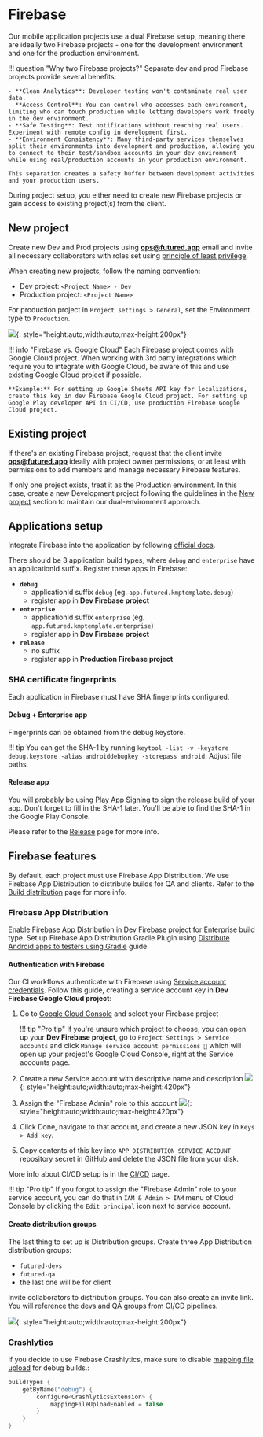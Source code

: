 # Firebase

Our mobile application projects use a dual Firebase setup, meaning there are ideally two Firebase projects - one for the development environment and one for the production environment.

!!! question "Why two Firebase projects?"
    Separate dev and prod Firebase projects provide several benefits:

    - **Clean Analytics**: Developer testing won't contaminate real user data.
    - **Access Control**: You can control who accesses each environment, limiting who can touch production while letting developers work freely in the dev environment.
    - **Safe Testing**: Test notifications without reaching real users. Experiment with remote config in development first.
    - **Environment Consistency**: Many third-party services themselves split their environments into development and production, allowing you to connect to their test/sandbox accounts in your dev environment while using real/production accounts in your production environment.

    This separation creates a safety buffer between development activities and your production users.

During project setup, you either need to create new Firebase projects or gain access to existing project(s) from the client.

## New project

Create new Dev and Prod projects using **ops@futured.app** email and invite all necessary collaborators with roles set using [principle of least privilege](https://www.cloudflare.com/en-gb/learning/access-management/principle-of-least-privilege/).

When creating new projects, follow the naming convention:

- Dev project: `<Project Name> - Dev`
- Production project: `<Project Name>`

For production project in `Project settings > General`, set the Environment type to `Production`.

![](../../../assets/firebase/firebase_production_project.png){: style="height:auto;width:auto;max-height:200px"}

!!! info "Firebase vs. Google Cloud"
    Each Firebase project comes with Google Cloud project. When working with 3rd party integrations which require you to integrate with Google Cloud, be aware of this and use existing Google Cloud project if possible.

    **Example:** For setting up Google Sheets API key for localizations, create this key in dev Firebase Google Cloud project. For setting up Google Play developer API in CI/CD, use production Firebase Google Cloud project.

## Existing project

If there's an existing Firebase project, request that the client invite **ops@futured.app** ideally with project owner permissions, or at least with permissions to add members and manage necessary Firebase features.

If only one project exists, treat it as the Production environment. In this case, create a new Development project following the guidelines in the [New project](#new-project) section to maintain our dual-environment approach.

## Applications setup

Integrate Firebase into the application by following [official docs](https://firebase.google.com/docs/android/setup).

There should be 3 application build types, where `debug` and `enterprise` have an applicationId suffix.
Register these apps in Firebase:

- **`debug`**
    - applicationId suffix `debug` (eg. `app.futured.kmptemplate.debug`)
    - register app in **Dev Firebase project**
- **`enterprise`**
    - applicationId suffix `enterprise` (eg. `app.futured.kmptemplate.enterprise`)
    - register app in **Dev Firebase project**
- **`release`**
    - no suffix
    - register app in **Production Firebase project**

### SHA certificate fingerprints

Each application in Firebase must have SHA fingerprints configured.

#### Debug + Enterprise app

Fingerprints can be obtained from the debug keystore.

!!! tip
    You can get the SHA-1 by running `keytool -list -v -keystore debug.keystore -alias androiddebugkey -storepass android`. Adjust file paths.

#### Release app

You will probably be using [Play App Signing](https://support.google.com/googleplay/android-developer/answer/9842756?hl=en) to sign the release build of your app. Don't forget to fill in the SHA-1 later. You'll be able to find the SHA-1 in the Google Play Console.

Please refer to the [Release](../release/00_google_play.md) page for more info.

## Firebase features

By default, each project must use Firebase App Distribution. We use Firebase App Distribution to distribute builds for QA and clients. Refer to the [Build distribution](../development/20_build_distrubution.md) page for more info.

### Firebase App Distribution

Enable Firebase App Distribution in Dev Firebase project for Enterprise build type. Set up Firebase App Distribution Gradle Plugin using [Distribute Android apps to testers using Gradle](https://firebase.google.com/docs/app-distribution/android/distribute-gradle?apptype=apk) guide.

#### Authentication with Firebase

Our CI workflows authenticate with Firebase using [Service account credentials](https://firebase.google.com/docs/app-distribution/android/distribute-gradle?apptype=apk#service-acc-gradle). Follow this guide, creating a service account key in **Dev Firebase Google Cloud project**:

1. Go to [Google Cloud Console](https://console.cloud.google.com/) and select your Firebase project
   
    !!! tip "Pro tip"
        If you're unsure which project to choose, you can open up your **Dev Firebase project**, go to `Project Settings > Service accounts` and click `Manage service account permissions 🔗` which will open up your project's Google Cloud Console, right at the Service accounts page.

2. Create a new Service account with descriptive name and description
   ![](../../../assets/firebase/firebase_service_acc_title.png){: style="height:auto;width:auto;max-height:420px"}

3. Assign the "Firebase Admin" role to this account
   ![](../../../assets/firebase/firebase_service_acc_roles.png){: style="height:auto;width:auto;max-height:420px"}

4. Click Done, navigate to that account, and create a new JSON key in `Keys > Add key`.
5. Copy contents of this key into `APP_DISTRIBUTION_SERVICE_ACCOUNT` repository secret in GitHub and delete the JSON file from your disk.

More info about CI/CD setup is in the [CI/CD](./30_ci_cd.md) page.

!!! tip "Pro tip"
    If you forgot to assign the "Firebase Admin" role to your service account, you can do that in `IAM & Admin > IAM` menu of Cloud Console by clicking the `Edit principal` icon next to service account.

#### Create distribution groups

The last thing to set up is Distribution groups. Create three App Distribution distribution groups:

- `futured-devs`
- `futured-qa`
- the last one will be for client

Invite collaborators to distribution groups. You can also create an invite link. You will reference the devs and QA groups from CI/CD pipelines.

![](../../../assets/firebase/firebase_app_distro_groups.png){: style="height:auto;width:auto;max-height:200px"}

### Crashlytics

If you decide to use Firebase Crashlytics, make sure to disable [mapping file upload](https://firebase.google.com/docs/crashlytics/get-deobfuscated-reports?platform=android#keep-obfuscated-build-variants) for debug builds.:
```kotlin
buildTypes {
    getByName("debug") {
        configure<CrashlyticsExtension> {
            mappingFileUploadEnabled = false
        }
    }
}
```